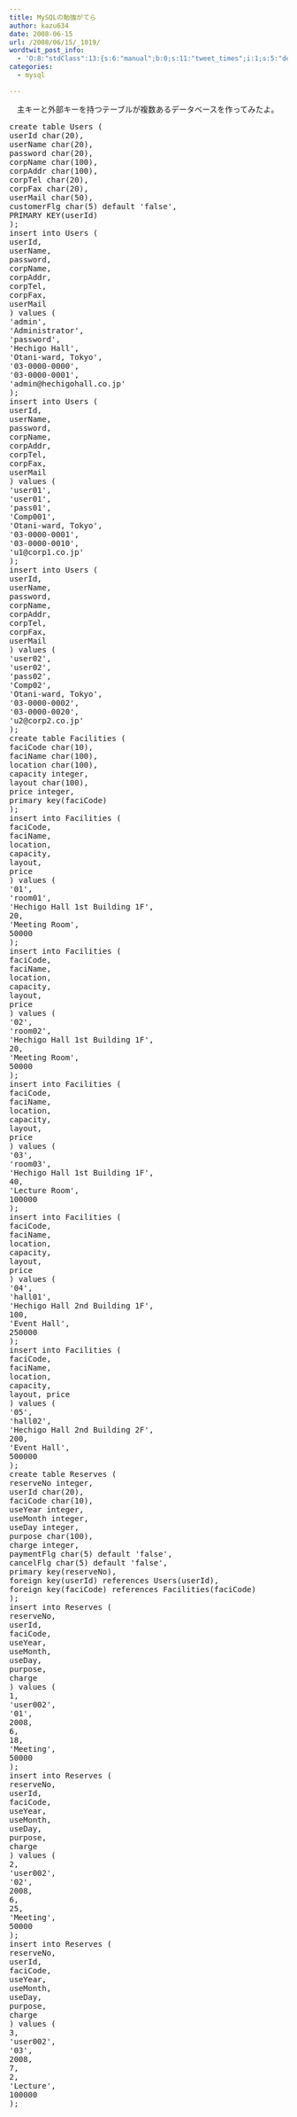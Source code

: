 ```yaml
---
title: MySQLの勉強がてら
author: kazu634
date: 2008-06-15
url: /2008/06/15/_1019/
wordtwit_post_info:
  - 'O:8:"stdClass":13:{s:6:"manual";b:0;s:11:"tweet_times";i:1;s:5:"delay";i:0;s:7:"enabled";i:1;s:10:"separation";s:2:"60";s:7:"version";s:3:"3.7";s:14:"tweet_template";b:0;s:6:"status";i:2;s:6:"result";a:0:{}s:13:"tweet_counter";i:2;s:13:"tweet_log_ids";a:1:{i:0;i:4075;}s:9:"hash_tags";a:0:{}s:8:"accounts";a:1:{i:0;s:7:"kazu634";}}'
categories:
  - mysql

---
```

<div class="section">
<p>
    　主キーと外部キーを持つテーブルが複数あるデータベースを作ってみたよ。
</p>
  
<pre class="syntax-highlight">
<span class="synStatement">create</span> <span class="synSpecial">table</span> Users (
userId <span class="synType">char</span>(<span class="synConstant">20</span>),
userName <span class="synType">char</span>(<span class="synConstant">20</span>),
password <span class="synType">char</span>(<span class="synConstant">20</span>),
corpName <span class="synType">char</span>(<span class="synConstant">100</span>),
corpAddr <span class="synType">char</span>(<span class="synConstant">100</span>),
corpTel <span class="synType">char</span>(<span class="synConstant">20</span>),
corpFax <span class="synType">char</span>(<span class="synConstant">20</span>),
userMail <span class="synType">char</span>(<span class="synConstant">50</span>),
customerFlg <span class="synType">char</span>(<span class="synConstant">5</span>) <span class="synSpecial">default</span> <span class="synConstant">'false'</span>,
PRIMARY KEY(userId)
);
<span class="synStatement">insert</span> <span class="synSpecial">into</span> Users (
userId,
userName,
password,
corpName,
corpAddr,
corpTel,
corpFax,
userMail
) <span class="synSpecial">values</span> (
<span class="synConstant">'admin'</span>,
<span class="synConstant">'Administrator'</span>,
<span class="synConstant">'password'</span>,
<span class="synConstant">'Hechigo Hall'</span>,
<span class="synConstant">'Otani-ward, Tokyo'</span>,
<span class="synConstant">'03-0000-0000'</span>,
<span class="synConstant">'03-0000-0001'</span>,
<span class="synConstant">'admin@hechigohall.co.jp'</span>
);
<span class="synStatement">insert</span> <span class="synSpecial">into</span> Users (
userId,
userName,
password,
corpName,
corpAddr,
corpTel,
corpFax,
userMail
) <span class="synSpecial">values</span> (
<span class="synConstant">'user01'</span>,
<span class="synConstant">'user01'</span>,
<span class="synConstant">'pass01'</span>,
<span class="synConstant">'Comp001'</span>,
<span class="synConstant">'Otani-ward, Tokyo'</span>,
<span class="synConstant">'03-0000-0001'</span>,
<span class="synConstant">'03-0000-0010'</span>,
<span class="synConstant">'u1@corp1.co.jp'</span>
);
<span class="synStatement">insert</span> <span class="synSpecial">into</span> Users (
userId,
userName,
password,
corpName,
corpAddr,
corpTel,
corpFax,
userMail
) <span class="synSpecial">values</span> (
<span class="synConstant">'user02'</span>,
<span class="synConstant">'user02'</span>,
<span class="synConstant">'pass02'</span>,
<span class="synConstant">'Comp02'</span>,
<span class="synConstant">'Otani-ward, Tokyo'</span>,
<span class="synConstant">'03-0000-0002'</span>,
<span class="synConstant">'03-0000-0020'</span>,
<span class="synConstant">'u2@corp2.co.jp'</span>
);
<span class="synStatement">create</span> <span class="synSpecial">table</span> Facilities (
faciCode <span class="synType">char</span>(<span class="synConstant">10</span>),
faciName <span class="synType">char</span>(<span class="synConstant">100</span>),
location <span class="synType">char</span>(<span class="synConstant">100</span>),
capacity <span class="synType">integer</span>,
layout <span class="synType">char</span>(<span class="synConstant">100</span>),
price <span class="synType">integer</span>,
primary key(faciCode)
);
<span class="synStatement">insert</span> <span class="synSpecial">into</span> Facilities (
faciCode,
faciName,
location,
capacity,
layout,
price
) <span class="synSpecial">values</span> (
<span class="synConstant">'01'</span>,
<span class="synConstant">'room01'</span>,
<span class="synConstant">'Hechigo Hall 1st Building 1F'</span>,
<span class="synConstant">20</span>,
<span class="synConstant">'Meeting Room'</span>,
<span class="synConstant">50000</span>
);
<span class="synStatement">insert</span> <span class="synSpecial">into</span> Facilities (
faciCode,
faciName,
location,
capacity,
layout,
price
) <span class="synSpecial">values</span> (
<span class="synConstant">'02'</span>,
<span class="synConstant">'room02'</span>,
<span class="synConstant">'Hechigo Hall 1st Building 1F'</span>,
<span class="synConstant">20</span>,
<span class="synConstant">'Meeting Room'</span>,
<span class="synConstant">50000</span>
);
<span class="synStatement">insert</span> <span class="synSpecial">into</span> Facilities (
faciCode,
faciName,
location,
capacity,
layout,
price
) <span class="synSpecial">values</span> (
<span class="synConstant">'03'</span>,
<span class="synConstant">'room03'</span>,
<span class="synConstant">'Hechigo Hall 1st Building 1F'</span>,
<span class="synConstant">40</span>,
<span class="synConstant">'Lecture Room'</span>,
<span class="synConstant">100000</span>
);
<span class="synStatement">insert</span> <span class="synSpecial">into</span> Facilities (
faciCode,
faciName,
location,
capacity,
layout,
price
) <span class="synSpecial">values</span> (
<span class="synConstant">'04'</span>,
<span class="synConstant">'hall01'</span>,
<span class="synConstant">'Hechigo Hall 2nd Building 1F'</span>,
<span class="synConstant">100</span>,
<span class="synConstant">'Event Hall'</span>,
<span class="synConstant">250000</span>
);
<span class="synStatement">insert</span> <span class="synSpecial">into</span> Facilities (
faciCode,
faciName,
location,
capacity,
layout, price
) <span class="synSpecial">values</span> (
<span class="synConstant">'05'</span>,
<span class="synConstant">'hall02'</span>,
<span class="synConstant">'Hechigo Hall 2nd Building 2F'</span>,
<span class="synConstant">200</span>,
<span class="synConstant">'Event Hall'</span>,
<span class="synConstant">500000</span>
);
<span class="synStatement">create</span> <span class="synSpecial">table</span> Reserves (
reserveNo <span class="synType">integer</span>,
userId <span class="synType">char</span>(<span class="synConstant">20</span>),
faciCode <span class="synType">char</span>(<span class="synConstant">10</span>),
useYear <span class="synType">integer</span>,
useMonth <span class="synType">integer</span>,
useDay <span class="synType">integer</span>,
purpose <span class="synType">char</span>(<span class="synConstant">100</span>),
charge <span class="synType">integer</span>,
paymentFlg <span class="synType">char</span>(<span class="synConstant">5</span>) <span class="synSpecial">default</span> <span class="synConstant">'false'</span>,
cancelFlg <span class="synType">char</span>(<span class="synConstant">5</span>) <span class="synSpecial">default</span> <span class="synConstant">'false'</span>,
primary key(reserveNo),
foreign key(userId) references Users(userId),
foreign key(faciCode) references Facilities(faciCode)
);
<span class="synStatement">insert</span> <span class="synSpecial">into</span> Reserves (
reserveNo,
userId,
faciCode,
useYear,
useMonth,
useDay,
purpose,
charge
) <span class="synSpecial">values</span> (
<span class="synConstant">1</span>,
<span class="synConstant">'user002'</span>,
<span class="synConstant">'01'</span>,
<span class="synConstant">2008</span>,
<span class="synConstant">6</span>,
<span class="synConstant">18</span>,
<span class="synConstant">'Meeting'</span>,
<span class="synConstant">50000</span>
);
<span class="synStatement">insert</span> <span class="synSpecial">into</span> Reserves (
reserveNo,
userId,
faciCode,
useYear,
useMonth,
useDay,
purpose,
charge
) <span class="synSpecial">values</span> (
<span class="synConstant">2</span>,
<span class="synConstant">'user002'</span>,
<span class="synConstant">'02'</span>,
<span class="synConstant">2008</span>,
<span class="synConstant">6</span>,
<span class="synConstant">25</span>,
<span class="synConstant">'Meeting'</span>,
<span class="synConstant">50000</span>
);
<span class="synStatement">insert</span> <span class="synSpecial">into</span> Reserves (
reserveNo,
userId,
faciCode,
useYear,
useMonth,
useDay,
purpose,
charge
) <span class="synSpecial">values</span> (
<span class="synConstant">3</span>,
<span class="synConstant">'user002'</span>,
<span class="synConstant">'03'</span>,
<span class="synConstant">2008</span>,
<span class="synConstant">7</span>,
<span class="synConstant">2</span>,
<span class="synConstant">'Lecture'</span>,
<span class="synConstant">100000</span>
);
</pre>
</div>